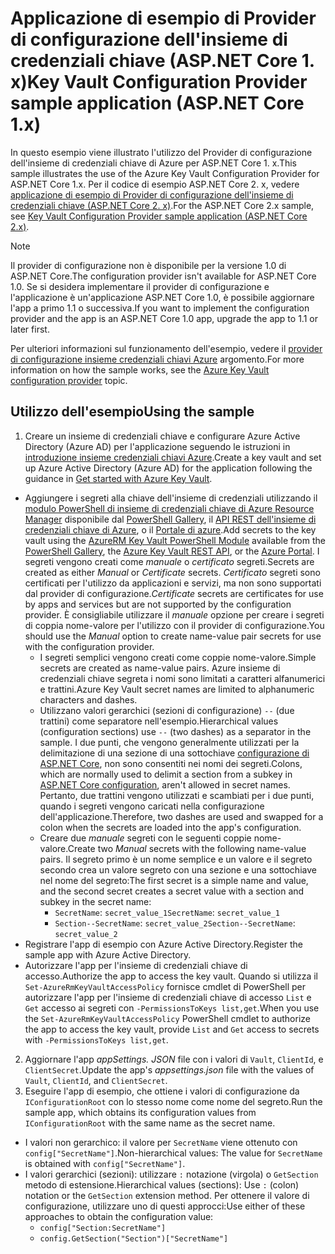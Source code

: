 # <a name="key-vault-configuration-provider-sample-application-aspnet-core-1x"></a><span data-ttu-id="7ac69-101">Applicazione di esempio di Provider di configurazione dell'insieme di credenziali chiave (ASP.NET Core 1. x)</span><span class="sxs-lookup"><span data-stu-id="7ac69-101">Key Vault Configuration Provider sample application (ASP.NET Core 1.x)</span></span>

<span data-ttu-id="7ac69-102">In questo esempio viene illustrato l'utilizzo del Provider di configurazione dell'insieme di credenziali chiave di Azure per ASP.NET Core 1. x.</span><span class="sxs-lookup"><span data-stu-id="7ac69-102">This sample illustrates the use of the Azure Key Vault Configuration Provider for ASP.NET Core 1.x.</span></span> <span data-ttu-id="7ac69-103">Per il codice di esempio ASP.NET Core 2. x, vedere [applicazione di esempio di Provider di configurazione dell'insieme di credenziali chiave (ASP.NET Core 2. x)](https://github.com/aspnet/Docs/tree/master/aspnetcore/security/key-vault-configuration/samples/basic-sample/2.x).</span><span class="sxs-lookup"><span data-stu-id="7ac69-103">For the ASP.NET Core 2.x sample, see [Key Vault Configuration Provider sample application (ASP.NET Core 2.x)](https://github.com/aspnet/Docs/tree/master/aspnetcore/security/key-vault-configuration/samples/basic-sample/2.x).</span></span>

> [!NOTE]
> <span data-ttu-id="7ac69-104">Il provider di configurazione non è disponibile per la versione 1.0 di ASP.NET Core.</span><span class="sxs-lookup"><span data-stu-id="7ac69-104">The configuration provider isn't available for ASP.NET Core 1.0.</span></span> <span data-ttu-id="7ac69-105">Se si desidera implementare il provider di configurazione e l'applicazione è un'applicazione ASP.NET Core 1.0, è possibile aggiornare l'app a primo 1.1 o successiva.</span><span class="sxs-lookup"><span data-stu-id="7ac69-105">If you want to implement the configuration provider and the app is an ASP.NET Core 1.0 app, upgrade the app to 1.1 or later first.</span></span>

<span data-ttu-id="7ac69-106">Per ulteriori informazioni sul funzionamento dell'esempio, vedere il [provider di configurazione insieme credenziali chiavi Azure](xref:security/key-vault-configuration) argomento.</span><span class="sxs-lookup"><span data-stu-id="7ac69-106">For more information on how the sample works, see the [Azure Key Vault configuration provider](xref:security/key-vault-configuration) topic.</span></span>

## <a name="using-the-sample"></a><span data-ttu-id="7ac69-107">Utilizzo dell'esempio</span><span class="sxs-lookup"><span data-stu-id="7ac69-107">Using the sample</span></span>
1. <span data-ttu-id="7ac69-108">Creare un insieme di credenziali chiave e configurare Azure Active Directory (Azure AD) per l'applicazione seguendo le istruzioni in [introduzione insieme credenziali chiavi Azure](https://azure.microsoft.com/documentation/articles/key-vault-get-started/).</span><span class="sxs-lookup"><span data-stu-id="7ac69-108">Create a key vault and set up Azure Active Directory (Azure AD) for the application following the guidance in [Get started with Azure Key Vault](https://azure.microsoft.com/documentation/articles/key-vault-get-started/).</span></span>
  * <span data-ttu-id="7ac69-109">Aggiungere i segreti alla chiave dell'insieme di credenziali utilizzando il [modulo PowerShell di insieme di credenziali chiave di Azure Resource Manager](/powershell/module/azurerm.keyvault) disponibile dal [PowerShell Gallery](https://www.powershellgallery.com/packages/AzureRM.KeyVault), il [API REST dell'insieme di credenziali chiave di Azure](/rest/api/keyvault/), o il [Portale di azure](https://portal.azure.com/).</span><span class="sxs-lookup"><span data-stu-id="7ac69-109">Add secrets to the key vault using the [AzureRM Key Vault PowerShell Module](/powershell/module/azurerm.keyvault) available from the [PowerShell Gallery](https://www.powershellgallery.com/packages/AzureRM.KeyVault), the [Azure Key Vault REST API](/rest/api/keyvault/), or the [Azure Portal](https://portal.azure.com/).</span></span> <span data-ttu-id="7ac69-110">I segreti vengono creati come *manuale* o *certificato* segreti.</span><span class="sxs-lookup"><span data-stu-id="7ac69-110">Secrets are created as either *Manual* or *Certificate* secrets.</span></span> <span data-ttu-id="7ac69-111">*Certificato* segreti sono certificati per l'utilizzo da applicazioni e servizi, ma non sono supportati dal provider di configurazione.</span><span class="sxs-lookup"><span data-stu-id="7ac69-111">*Certificate* secrets are certificates for use by apps and services but are not supported by the configuration provider.</span></span> <span data-ttu-id="7ac69-112">È consigliabile utilizzare il *manuale* opzione per creare i segreti di coppia nome-valore per l'utilizzo con il provider di configurazione.</span><span class="sxs-lookup"><span data-stu-id="7ac69-112">You should use the *Manual* option to create name-value pair secrets for use with the configuration provider.</span></span>
    * <span data-ttu-id="7ac69-113">I segreti semplici vengono creati come coppie nome-valore.</span><span class="sxs-lookup"><span data-stu-id="7ac69-113">Simple secrets are created as name-value pairs.</span></span> <span data-ttu-id="7ac69-114">Azure insieme di credenziali chiave segreta i nomi sono limitati a caratteri alfanumerici e trattini.</span><span class="sxs-lookup"><span data-stu-id="7ac69-114">Azure Key Vault secret names are limited to alphanumeric characters and dashes.</span></span>
    * <span data-ttu-id="7ac69-115">Utilizzano valori gerarchici (sezioni di configurazione) `--` (due trattini) come separatore nell'esempio.</span><span class="sxs-lookup"><span data-stu-id="7ac69-115">Hierarchical values (configuration sections) use `--` (two dashes) as a separator in the sample.</span></span> <span data-ttu-id="7ac69-116">I due punti, che vengono generalmente utilizzati per la delimitazione di una sezione di una sottochiave [configurazione di ASP.NET Core](xref:fundamentals/configuration), non sono consentiti nei nomi dei segreti.</span><span class="sxs-lookup"><span data-stu-id="7ac69-116">Colons, which are normally used to delimit a section from a subkey in [ASP.NET Core configuration](xref:fundamentals/configuration), aren't allowed in secret names.</span></span> <span data-ttu-id="7ac69-117">Pertanto, due trattini vengono utilizzati e scambiati per i due punti, quando i segreti vengono caricati nella configurazione dell'applicazione.</span><span class="sxs-lookup"><span data-stu-id="7ac69-117">Therefore, two dashes are used and swapped for a colon when the secrets are loaded into the app's configuration.</span></span>
    * <span data-ttu-id="7ac69-118">Creare due *manuale* segreti con le seguenti coppie nome-valore.</span><span class="sxs-lookup"><span data-stu-id="7ac69-118">Create two *Manual* secrets with the following name-value pairs.</span></span> <span data-ttu-id="7ac69-119">Il segreto primo è un nome semplice e un valore e il segreto secondo crea un valore segreto con una sezione e una sottochiave nel nome del segreto:</span><span class="sxs-lookup"><span data-stu-id="7ac69-119">The first secret is a simple name and value, and the second secret creates a secret value with a section and subkey in the secret name:</span></span>
      * <span data-ttu-id="7ac69-120">`SecretName`: `secret_value_1`</span><span class="sxs-lookup"><span data-stu-id="7ac69-120">`SecretName`: `secret_value_1`</span></span>
      * <span data-ttu-id="7ac69-121">`Section--SecretName`: `secret_value_2`</span><span class="sxs-lookup"><span data-stu-id="7ac69-121">`Section--SecretName`: `secret_value_2`</span></span>
  * <span data-ttu-id="7ac69-122">Registrare l'app di esempio con Azure Active Directory.</span><span class="sxs-lookup"><span data-stu-id="7ac69-122">Register the sample app with Azure Active Directory.</span></span>
  * <span data-ttu-id="7ac69-123">Autorizzare l'app per l'insieme di credenziali chiave di accesso.</span><span class="sxs-lookup"><span data-stu-id="7ac69-123">Authorize the app to access the key vault.</span></span> <span data-ttu-id="7ac69-124">Quando si utilizza il `Set-AzureRmKeyVaultAccessPolicy` fornisce cmdlet di PowerShell per autorizzare l'app per l'insieme di credenziali chiave di accesso `List` e `Get` accesso ai segreti con `-PermissionsToKeys list,get`.</span><span class="sxs-lookup"><span data-stu-id="7ac69-124">When you use the `Set-AzureRmKeyVaultAccessPolicy` PowerShell cmdlet to authorize the app to access the key vault, provide `List` and `Get` access to secrets with `-PermissionsToKeys list,get`.</span></span>
2. <span data-ttu-id="7ac69-125">Aggiornare l'app *appSettings. JSON* file con i valori di `Vault`, `ClientId`, e `ClientSecret`.</span><span class="sxs-lookup"><span data-stu-id="7ac69-125">Update the app's *appsettings.json* file with the values of `Vault`, `ClientId`, and `ClientSecret`.</span></span>
3. <span data-ttu-id="7ac69-126">Eseguire l'app di esempio, che ottiene i valori di configurazione da `IConfigurationRoot` con lo stesso nome come nome del segreto.</span><span class="sxs-lookup"><span data-stu-id="7ac69-126">Run the sample app, which obtains its configuration values from `IConfigurationRoot` with the same name as the secret name.</span></span>
  * <span data-ttu-id="7ac69-127">I valori non gerarchico: il valore per `SecretName` viene ottenuto con `config["SecretName"]`.</span><span class="sxs-lookup"><span data-stu-id="7ac69-127">Non-hierarchical values: The value for `SecretName` is obtained with `config["SecretName"]`.</span></span>
  * <span data-ttu-id="7ac69-128">I valori gerarchici (sezioni): utilizzare `:` notazione (virgola) o `GetSection` metodo di estensione.</span><span class="sxs-lookup"><span data-stu-id="7ac69-128">Hierarchical values (sections): Use `:` (colon) notation or the `GetSection` extension method.</span></span> <span data-ttu-id="7ac69-129">Per ottenere il valore di configurazione, utilizzare uno di questi approcci:</span><span class="sxs-lookup"><span data-stu-id="7ac69-129">Use either of these approaches to obtain the configuration value:</span></span>
    * `config["Section:SecretName"]`
    * `config.GetSection("Section")["SecretName"]`
